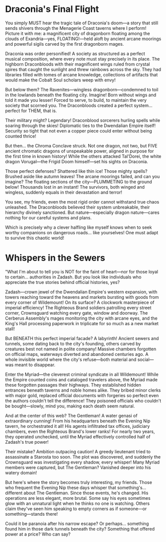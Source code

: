 # Draconia's Final Flight

You simply MUST hear the tragic tale of Draconia's doom—a story that still sends shivers through the Menagerie Coast taverns where I perform! Picture it with me: a magnificent city of dragonborn floating among the clouds of Exandria—yes, FLOATING!—held aloft by ancient arcane moorings and powerful sigils carved by the first dragonborn mages.

Draconia was order personified! A society as structured as a perfect musical composition, where every note must stay precisely in its place. The highborn Draconbloods with their magnificent wings ruled from crystal spires that caught the sunlight and threw rainbows across the sky. They had libraries filled with tomes of arcane knowledge, collections of artifacts that would make the Cobalt Soul scholars weep with envy!

But below them? The Ravenites—wingless dragonborn—condemned to toil in the lowlands beneath the floating city. Imagine! Born without wings and told it made you lesser! Forced to serve, to build, to maintain the very society that scorned you. The Draconbloods created a perfect system... perfect for THEM, that is.

Their military might? Legendary! Draconblood sorcerers hurling spells while soaring through the skies! Diplomatic ties to the Dwendalian Empire itself! Security so tight that not even a copper piece could enter without being counted thrice!

But then... the Chroma Conclave struck. Not one dragon, not two, but FIVE ancient chromatic dragons of unspeakable power, aligned in purpose for the first time in known history! While the others attacked Tal'Dorei, the white dragon Vorugal—the Frigid Doom himself—set his sights on Draconia.

Those perfect defenses? Shattered like thin ice! Those mighty spells? Brushed aside like autumn leaves! The arcane moorings failed, and can you imagine? The floating sections of the city—PLUMMETING to the ground below! Thousands lost in an instant! The survivors, both winged and wingless, suddenly equals in their devastation and terror!

You see, my friends, even the most rigid order cannot withstand true chaos unleashed. The Draconbloods believed their system unbreakable, their hierarchy divinely sanctioned. But nature—especially dragon nature—cares nothing for our careful systems and plans.

Which is precisely why a clever halfling like myself knows when to seek worthy companions on dangerous roads... like yourselves! One must adapt to survive this chaotic world!

# Whispers in the Sewers

"What I'm about to tell you is NOT for the faint of heart—nor for those loyal to certain... authorities in Zadash. But you look like individuals who appreciate the true stories behind official histories, yes?

Zadash—crown jewel of the Dwendalian Empire's western expansion, with towers reaching toward the heavens and markets bursting with goods from every corner of Wildemount! On its surface? A clockwork masterpiece of imperial efficiency! The Righteous Brand soldiers patrolling every street corner, Crownsguard watching every gate, window and doorway. The Cerberus Assembly's mages monitoring the city with arcane eyes, and the King's Hall processing paperwork in triplicate for so much as a new market stall!

But BENEATH this perfect imperial facade? A labyrinth! Ancient sewers and tunnels, some dating back to the city's founding, others carved by creatures best not named in polite company! Massive chambers forgotten on official maps, waterways diverted and abandoned centuries ago. A whole invisible world where the city's refuse—both material and social—was meant to disappear.

Enter the Myriad—the cleverest criminal syndicate in all Wildemount! While the Empire counted coins and cataloged travelers above, the Myriad made these forgotten passages their highways. They established hidden entrances beneath taverns and noble homes alike. They bribed minor clerks with major gold, replaced official documents with forgeries so perfect even the authors couldn't tell the difference! They poisoned officials who couldn't be bought—slowly, mind you, making each death seem natural.

And at the center of this web? The Gentleman! A water genasi of extraordinary cunning! From his headquarters beneath the Evening Nip tavern, he orchestrated it all! His agents infiltrated tax offices, judiciary chambers, even the Righteous Brand's lower ranks! For nearly two years, they operated unchecked, until the Myriad effectively controlled half of Zadash's true power!

Their mistake? Ambition outpacing caution! A greedy lieutenant tried to assassinate a Starosta too soon. The plot was discovered, and suddenly the Crownsguard was investigating every shadow, every whisper! Many Myriad members were captured, but The Gentleman? Vanished deeper into his watery domain!

But here's where the story becomes truly interesting, my friends. Those who frequent the Evening Nip these days whisper that something's... different about The Gentleman. Since those events, he's changed. His operations are less elegant, more brutal. Some say his eyes sometimes glow with an unnatural light when he thinks no one is watching. Others claim they've seen him speaking to empty corners as if someone—or something—stands there!

Could it be paranoia after his narrow escape? Or perhaps... something found him in those dark tunnels beneath the city? Something that offered power at a price? Who can say?